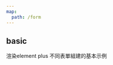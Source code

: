 ```yaml
---
map:
  path: /form
---
```


## basic

渲染element plus 不同表單組建的基本示例

<demo src="./basicForm.vue"
  title="enhanced el-form"
  desc="示範傳入不同type 自動渲染對應的form-item">
</demo>

<API src="../../EnhancedElForm.vue" lang="zh"></API>

